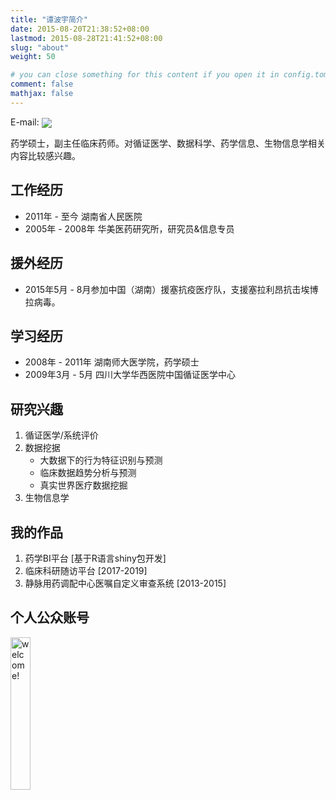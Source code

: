 ```yaml
---
title: "谭波宇简介"
date: 2015-08-20T21:38:52+08:00
lastmod: 2015-08-28T21:41:52+08:00
slug: "about"
weight: 50

# you can close something for this content if you open it in config.toml.
comment: false
mathjax: false
---
```

E-mail: <a href="mailto:dr.tanboyu@gmail.com?subject=RE:Mail from BYTan blog" ><img src="/images/email.png" style="vertical-align: middle;" /></a>

药学硕士，副主任临床药师。对循证医学、数据科学、药学信息、生物信息学相关内容比较感兴趣。

## 工作经历

*	2011年 - 至今   湖南省人民医院
*	2005年 - 2008年 华美医药研究所，研究员&信息专员

## 援外经历

*	2015年5月 - 8月参加中国（湖南）援塞抗疫医疗队，支援塞拉利昂抗击埃博拉病毒。

## 学习经历

*	2008年 - 2011年  湖南师大医学院，药学硕士
* 2009年3月 - 5月  四川大学华西医院中国循证医学中心


## 研究兴趣

1.  循证医学/系统评价
2.  数据挖据
    - 大数据下的行为特征识别与预测
    - 临床数据趋势分析与预测
    - 真实世界医疗数据挖掘
3. 生物信息学


## 我的作品

1.  药学BI平台 [基于R语言shiny包开发]
2.  临床科研随访平台 [2017-2019]
3.  静脉用药调配中心医嘱自定义审查系统 [2013-2015]

## 个人公众账号

<img src="/images/qrcode.jpg" width="25%" alt="welcome!" />